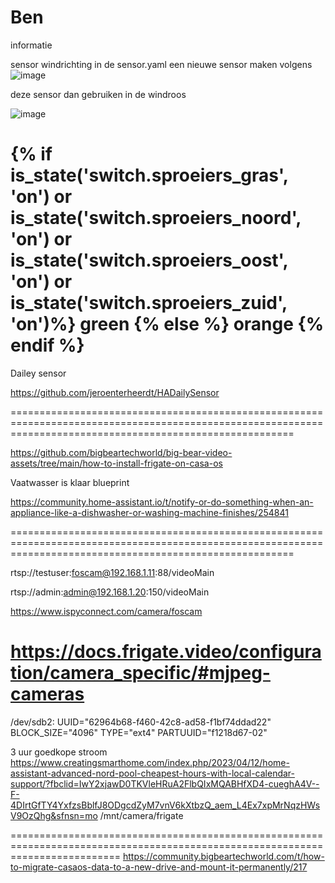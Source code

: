 # Ben
informatie

sensor windrichting
in de sensor.yaml een nieuwe sensor maken volgens 
![image](https://github.com/user-attachments/assets/9b8c0fd4-d18b-43cc-a218-eb66c9763f8f)

deze sensor dan gebruiken in de windroos







![image](https://github.com/gertvanwij/Ben/assets/65614247/4e85d320-313a-4784-b3bc-09ff509c4aef)


{% if is_state('switch.sproeiers_gras', 'on') or
       is_state('switch.sproeiers_noord', 'on') or
       is_state('switch.sproeiers_oost', 'on') or
       is_state('switch.sproeiers_zuid', 'on')%}
         green
       {% else %}
         orange
       {% endif %} 
=============================================================================================================================================================

Dailey sensor

https://github.com/jeroenterheerdt/HADailySensor

=============================================================================================================================================================




https://github.com/bigbeartechworld/big-bear-video-assets/tree/main/how-to-install-frigate-on-casa-os



Vaatwasser is klaar  blueprint

https://community.home-assistant.io/t/notify-or-do-something-when-an-appliance-like-a-dishwasher-or-washing-machine-finishes/254841

=============================================================================================================================================================


rtsp://testuser:foscam@192.168.1.11:88/videoMain  

rtsp://admin:admin@192.168.1.20:150/videoMain 

https://www.ispyconnect.com/camera/foscam

https://docs.frigate.video/configuration/camera_specific/#mjpeg-cameras
========================================================================================================================
/dev/sdb2: UUID="62964b68-f460-42c8-ad58-f1bf74ddad22" BLOCK_SIZE="4096" TYPE="ext4" PARTUUID="f1218d67-02"



3 uur goedkope stroom
https://www.creatingsmarthome.com/index.php/2023/04/12/home-assistant-advanced-nord-pool-cheapest-hours-with-local-calendar-support/?fbclid=IwY2xjawD0TKVleHRuA2FlbQIxMQABHfXD4-cueghA4V--F-4DIrtGfTY4YxfzsBblfJ8ODgcdZyM7vnV6kXtbzQ_aem_L4Ex7xpMrNqzHWsV9OzQhg&sfnsn=mo
/mnt/camera/frigate


===============================================================================================================================
https://community.bigbeartechworld.com/t/how-to-migrate-casaos-data-to-a-new-drive-and-mount-it-permanently/217
